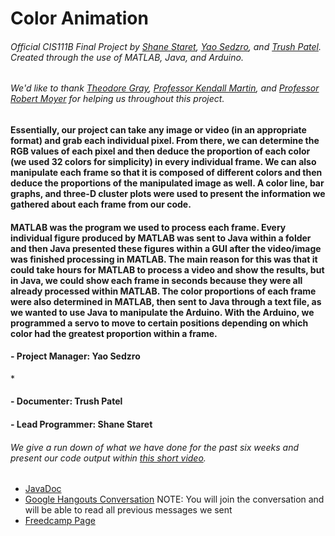 # Color Animation
###### Official CIS111B Final Project by [Shane Staret](https://github.com/SStaret43), [Yao Sedzro](https://github.com/Yensedzro), and [Trush Patel](https://github.com/trushpatel1997). Created through the use of MATLAB, Java, and Arduino.

###### *We'd like to thank [Theodore Gray](http://home.theodoregray.com/), [Professor Kendall Martin](http://lelejiktenkye.blogspot.com/), and [Professor Robert Moyer](http://faculty.mc3.edu/rmoyer/) for helping us throughout this project.*

#### Essentially, our project can take any image or video (in an appropriate format) and grab each individual pixel. From there, we can determine the RGB values of each pixel and then deduce the proportion of each color (we used 32 colors for simplicity) in every individual frame. We can also manipulate each frame so that it is composed of different colors and then deduce the proportions of the manipulated image as well. A color line, bar graphs, and three-D cluster plots were used to present the information we gathered about each frame from our code.

#### MATLAB was the program we used to process each frame. Every individual figure produced by MATLAB was sent to Java within a folder and then Java presented these figures within a GUI after the video/image was finished processing in MATLAB. The main reason for this was that it could take hours for MATLAB to process a video and show the results, but in Java, we could show each frame in seconds because they were all already processed within MATLAB. The color proportions of each frame were also determined in MATLAB, then sent to Java through a text file, as we wanted to use Java to manipulate the Arduino. With the Arduino, we programmed a servo to move to certain positions depending on which color had the greatest proportion within a frame.

#### - Project Manager: Yao Sedzro
<space><space>*<space>
#### - Documenter: Trush Patel
#### - Lead Programmer: Shane Staret

###### We give a run down of what we have done for the past six weeks and present our code output within [this short video](https://www.youtube.com/watch?v=CgzbIqppAzo).

* [JavaDoc](https://sstaret43.github.io/ColorAnimation/)
* [Google Hangouts Conversation](https://hangouts.google.com/group/vYaHYCTixmCaNGMp1) NOTE: You will join the conversation and will be able to read all previous messages we sent
* [Freedcamp Page](https://freedcamp.com/CIS_111B_Final_Proje_sX0/A_Project_IzH/todos)
